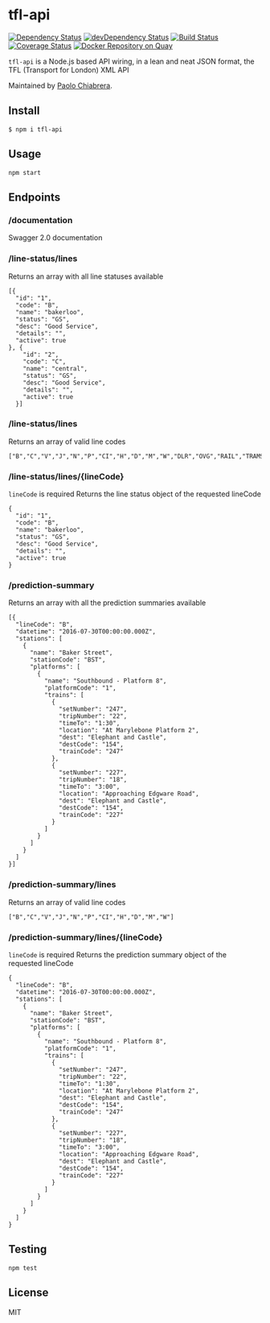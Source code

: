 # tfl-api

[![Dependency Status](https://david-dm.org/paolo-chiabrera/tfl-api.svg)](https://david-dm.org/paolo-chiabrera/tfl-api)
[![devDependency Status](https://david-dm.org/paolo-chiabrera/tfl-api/dev-status.svg?theme=shields.io)](https://david-dm.org/paolo-chiabrera/tfl-api#info=devDependencies)
[![Build Status](https://travis-ci.org/paolo-chiabrera/tfl-api.svg?branch=master)](https://travis-ci.org/paolo-chiabrera/tfl-api)
[![Coverage Status](https://coveralls.io/repos/github/paolo-chiabrera/tfl-api/badge.svg?branch=integrate_coveralls)](https://coveralls.io/github/paolo-chiabrera/tfl-api?branch=integrate_coveralls)
[![Docker Repository on Quay](https://quay.io/repository/d3lirium/tfl-api/status "Docker Repository on Quay")](https://quay.io/repository/d3lirium/tfl-api)

`tfl-api` is a Node.js based API wiring, in a lean and neat JSON format, the TFL (Transport for London) XML API

Maintained by [Paolo Chiabrera](https://github.com/paolo-chiabrera).

## Install

```
$ npm i tfl-api
```

## Usage

```
npm start
```

## Endpoints

### /documentation
Swagger 2.0 documentation

### /line-status/lines
Returns an array with all line statuses available
```
[{
  "id": "1",
  "code": "B",
  "name": "bakerloo",
  "status": "GS",
  "desc": "Good Service",
  "details": "",
  "active": true
}, {
    "id": "2",
    "code": "C",
    "name": "central",
    "status": "GS",
    "desc": "Good Service",
    "details": "",
    "active": true
  }]
```

### /line-status/lines
Returns an array of valid line codes
```
["B","C","V","J","N","P","CI","H","D","M","W","DLR","OVG","RAIL","TRAMS"]
```

### /line-status/lines/{lineCode}
`lineCode` is required
Returns the line status object of the requested lineCode
```
{
  "id": "1",
  "code": "B",
  "name": "bakerloo",
  "status": "GS",
  "desc": "Good Service",
  "details": "",
  "active": true
}
```

### /prediction-summary
Returns an array with all the prediction summaries available
```
[{
  "lineCode": "B",
  "datetime": "2016-07-30T00:00:00.000Z",
  "stations": [
    {
      "name": "Baker Street",
      "stationCode": "BST",
      "platforms": [
        {
          "name": "Southbound - Platform 8",
          "platformCode": "1",
          "trains": [
            {
              "setNumber": "247",
              "tripNumber": "22",
              "timeTo": "1:30",
              "location": "At Marylebone Platform 2",
              "dest": "Elephant and Castle",
              "destCode": "154",
              "trainCode": "247"
            },
            {
              "setNumber": "227",
              "tripNumber": "18",
              "timeTo": "3:00",
              "location": "Approaching Edgware Road",
              "dest": "Elephant and Castle",
              "destCode": "154",
              "trainCode": "227"
            }
          ]
        }
      ]
    }
  ]
}]
```

### /prediction-summary/lines
Returns an array of valid line codes
```
["B","C","V","J","N","P","CI","H","D","M","W"]
```

### /prediction-summary/lines/{lineCode}
`lineCode` is required
Returns the prediction summary object of the requested lineCode
```
{
  "lineCode": "B",
  "datetime": "2016-07-30T00:00:00.000Z",
  "stations": [
    {
      "name": "Baker Street",
      "stationCode": "BST",
      "platforms": [
        {
          "name": "Southbound - Platform 8",
          "platformCode": "1",
          "trains": [
            {
              "setNumber": "247",
              "tripNumber": "22",
              "timeTo": "1:30",
              "location": "At Marylebone Platform 2",
              "dest": "Elephant and Castle",
              "destCode": "154",
              "trainCode": "247"
            },
            {
              "setNumber": "227",
              "tripNumber": "18",
              "timeTo": "3:00",
              "location": "Approaching Edgware Road",
              "dest": "Elephant and Castle",
              "destCode": "154",
              "trainCode": "227"
            }
          ]
        }
      ]
    }
  ]
}
```

## Testing

```
npm test
```

## License

MIT
